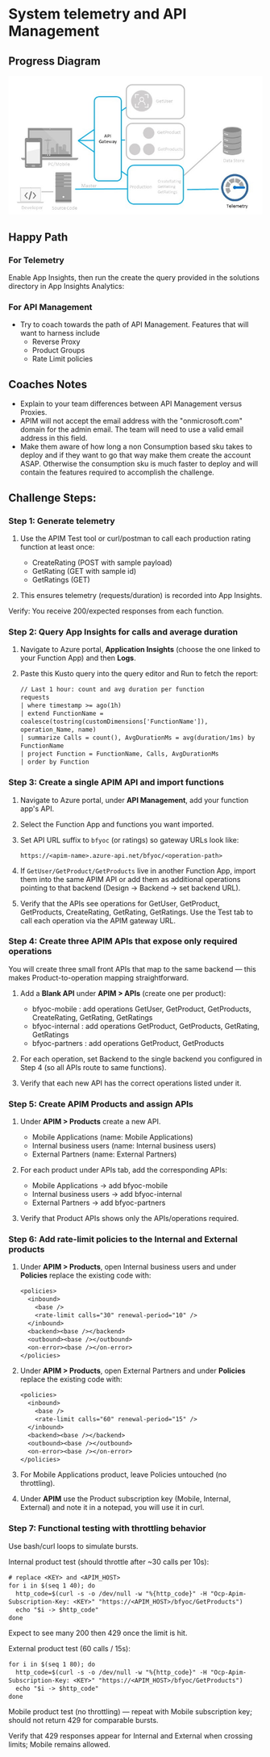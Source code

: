 # System telemetry and API Management

## Progress Diagram

![System telemetry and API Management progress diagram](../images/system-telemetry-and-api-management-progress-diagram.jpg)

## Happy Path

### For Telemetry

Enable App Insights, then run the create the query provided in the solutions directory in App Insights Analytics:

### For API Management

* Try to coach towards the path of API Management. Features that will want to harness include
    * Reverse Proxy
    * Product Groups
    * Rate Limit policies

## Coaches Notes

* Explain to your team differences between API Management versus Proxies.
* APIM will not accept the email address with the "onmicrosoft.com" domain for the admin email. The team will need to use a valid email address in this field.
* Make them aware of how long a non Consumption based sku takes to deploy and if they want to go that way make them create the account ASAP. Otherwise the consumption sku is much faster to deploy and will contain the features required to accomplish the challenge.

## Challenge Steps:

### Step 1: Generate telemetry

1. Use the APIM Test tool or curl/postman to call each production rating function at least once:

   - CreateRating (POST with sample payload)
   - GetRating (GET with sample id)
   - GetRatings (GET)

1. This ensures telemetry (requests/duration) is recorded into App Insights.

Verify: You receive 200/expected responses from each function.

### Step 2: Query App Insights for calls and average duration

1. Navigate to Azure portal, **Application Insights** (choose the one linked to your Function App) and then **Logs**.

1. Paste this Kusto query into the query editor and Run to fetch the report:

   ```
   // Last 1 hour: count and avg duration per function
   requests
   | where timestamp >= ago(1h)
   | extend FunctionName = coalesce(tostring(customDimensions['FunctionName']), operation_Name, name)
   | summarize Calls = count(), AvgDurationMs = avg(duration/1ms) by FunctionName
   | project Function = FunctionName, Calls, AvgDurationMs
   | order by Function
   ```

### Step 3: Create a single APIM API and import functions

1. Navigate to Azure portal, under **API Management**, add your function app's API.

1. Select the Function App and functions you want imported.

1. Set API URL suffix to `bfyoc` (or ratings) so gateway URLs look like:

   ```
   https://<apim-name>.azure-api.net/bfyoc/<operation-path>
   ```

1. If `GetUser/GetProduct/GetProducts` live in another Function App, import them into the same APIM API or add them as additional operations pointing to that backend (Design → Backend → set backend URL).

1. Verify that the APIs see operations for GetUser, GetProduct, GetProducts, CreateRating, GetRating, GetRatings. Use the Test tab to call each operation via the APIM gateway URL.

### Step 4: Create three APIM APIs that expose only required operations

You will create three small front APIs that map to the same backend — this makes Product-to-operation mapping straightforward.

1. Add a **Blank API** under **APIM > APIs** (create one per product):

   - bfyoc-mobile : add operations GetUser, GetProduct, GetProducts, CreateRating, GetRating, GetRatings
   - bfyoc-internal : add operations GetProduct, GetProducts, GetRating, GetRatings
   - bfyoc-partners : add operations GetProduct, GetProducts

1. For each operation, set Backend to the single backend you configured in Step 4 (so all APIs route to same functions).

1. Verify that each new API has the correct operations listed under it.

### Step 5: Create APIM Products and assign APIs

1. Under **APIM > Products** create a new API.

   - Mobile Applications (name: Mobile Applications)
   - Internal business users (name: Internal business users)
   - External Partners (name: External Partners)

1. For each product under APIs tab, add the corresponding APIs:

   - Mobile Applications → add bfyoc-mobile
   - Internal business users → add bfyoc-internal
   - External Partners → add bfyoc-partners

1. Verify that Product APIs shows only the APIs/operations required.

### Step 6: Add rate-limit policies to the Internal and External products

1. Under **APIM > Products**, open Internal business users and under **Policies** replace the existing code with:

   ```
   <policies>
     <inbound>
       <base />
       <rate-limit calls="30" renewal-period="10" />
     </inbound>
     <backend><base /></backend>
     <outbound><base /></outbound>
     <on-error><base /></on-error>
   </policies>
   ```

1. Under **APIM > Products**, open External Partners and under **Policies** replace the existing code with:

   ```
   <policies>
     <inbound>
       <base />
       <rate-limit calls="60" renewal-period="15" />
     </inbound>
     <backend><base /></backend>
     <outbound><base /></outbound>
     <on-error><base /></on-error>
   </policies>
   ```

1. For Mobile Applications product, leave Policies untouched (no throttling).

1. Under **APIM** use the Product subscription key (Mobile, Internal, External) and note it in a notepad, you will use it in curl.

### Step 7: Functional testing with throttling behavior

Use bash/curl loops to simulate bursts.

Internal product test (should throttle after ~30 calls per 10s):

```
# replace <KEY> and <APIM_HOST>
for i in $(seq 1 40); do
  http_code=$(curl -s -o /dev/null -w "%{http_code}" -H "Ocp-Apim-Subscription-Key: <KEY>" "https://<APIM_HOST>/bfyoc/GetProducts")
  echo "$i -> $http_code"
done
```

Expect to see many 200 then 429 once the limit is hit.

External product test (60 calls / 15s):

```
for i in $(seq 1 80); do
  http_code=$(curl -s -o /dev/null -w "%{http_code}" -H "Ocp-Apim-Subscription-Key: <KEY>" "https://<APIM_HOST>/bfyoc/GetProducts")
  echo "$i -> $http_code"
done
```

Mobile product test (no throttling) — repeat with Mobile subscription key; should not return 429 for comparable bursts.

Verify that 429 responses appear for Internal and External when crossing limits; Mobile remains allowed.

